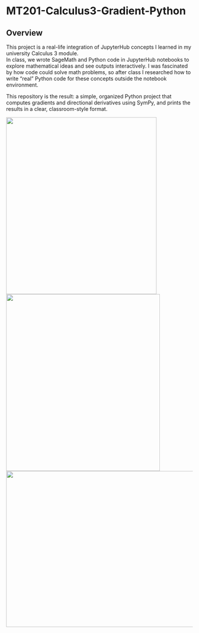 # MT201-Calculus3-Gradient-Python

## Overview

This project is a real-life integration of JupyterHub concepts I learned in my university Calculus 3 module.  
In class, we wrote SageMath and Python code in JupyterHub notebooks to explore mathematical ideas and see outputs interactively. I was fascinated by how code could solve math problems, so after class I researched how to write “real” Python code for these concepts outside the notebook environment.

This repository is the result: a simple, organized Python project that computes gradients and directional derivatives using SymPy, and prints the results in a clear, classroom-style format.

<img src="https://github.com/user-attachments/assets//03b5a986-3217-47ed-a83a-3b7072b5bac5" height ="477" width="406"/> 
<img src="https://github.com/user-attachments/assets//c10ae012-f9a5-4271-92ad-894cc7e12da1" height ="477" width="415"/>


<img src="https://github.com/user-attachments/assets/508db117-8e7b-47ee-b6c5-347325daf3c3" height ="421" width="830"/>



